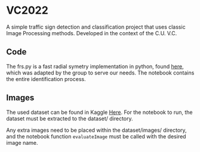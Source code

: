 # VC2022

A simple traffic sign detection and classification project that uses classic
Image Processing methods. Developed in the context of the C.U. V.C.

## Code

The frs.py is a fast radial symetry implementation in python, found
[here](https://github.com/ChristianGutowski/frst_python), which was adapted by
the group to serve our needs. The notebook contains the entire identification
process.

## Images

The used dataset can be found in Kaggle
[Here](https://www.kaggle.com/datasets/andrewmvd/road-sign-detection). For the
notebook to run, the dataset must be extracted to the dataset/ directory.

Any extra images need to be placed within the dataset/images/ directory, and the
notebook function `evaluateImage` must be called with the desired image name.
